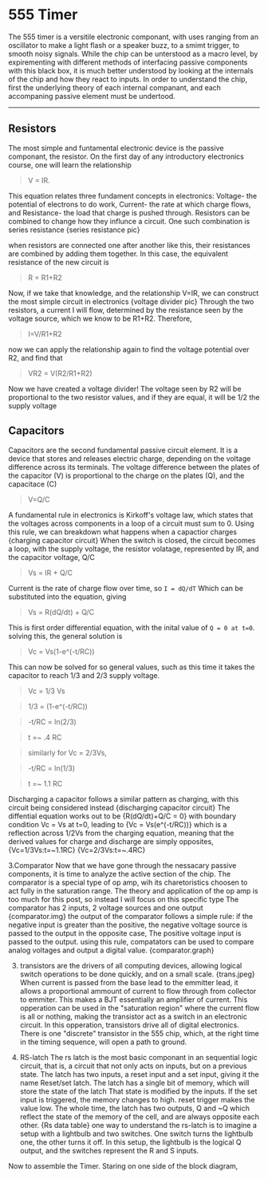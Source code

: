 
# 555 Timer

The 555 timer is a versitile electronic componant, with uses ranging from an oscillator to make a light flash or a speaker buzz, to a smimt trigger,
to smooth noisy signals. While the chip can be unterstood as a macro level, by expirementing with different methods of interfacing passive
components with this black box, it is much better understood by looking at the internals of the chip and how they react to inputs. In order to 
understand the chip, first the underlying theory of each internal companant, and each accompaning passive element must be undertood. 

-------
## Resistors

The most simple and funtamental electronic device is the passive componant, the resistor. On the first day of any introductory electronics course, one 
will learn the relationship

>V = IR.

This equation relates three fundament concepts in electronics: Voltage- the potential of electrons to do work,
Current- the rate at which charge flows, and Resistance- the load that charge is pushed through. Resistors can be combined to change how they
influnce a circuit. One such combination is series resistance
{series resistance pic}


when resistors are connected one after another like this, their resistances are combined by adding them together. In this case, the equivalent 
resistance of the new circuit is 
>R = R1+R2

Now, if we take that knowledge, and the relationship V=IR, we can construct the most simple circuit in electronics
{voltage divider pic}
Through the two resistors, a current I will flow, determined by the resistance seen by the voltage source, which we know to be R1+R2. Therefore,
>I=V/R1+R2

now we can apply the relationship again to find the voltage potential over R2, and find that 
>VR2 = V(R2/R1+R2)

Now we have created a voltage divider! The voltage seen by R2 will be proportional to the two resistor values, and if they are equal, it will be 1/2 the supply voltage

## Capacitors
Capacitors are the second fundamental passive circuit element. It is a device that stores and releases electric charge, depending on the voltage
difference across its terminals. The voltage difference between the plates of the capacitor (V) is proportional to the charge on the plates (Q), and the capacitace (C)
>V=Q/C

A fundamental rule in electronics is Kirkoff's voltage law, which states that the voltages across components in a loop of a circuit must sum to 0.
Using this rule, we can breakdown what happens when a capactior charges
{charging capacitor circuit}
When the switch is closed, the circuit becomes a loop, with the supply voltage, the resistor volatage, represented by IR, and the capacitor voltage, Q/C
>Vs = IR + Q/C

Current is the rate of charge flow over time, so
`I = dQ/dT` Which can be substituted into the equation, giving

>Vs = R(dQ/dt) + Q/C

This is first order differential equation, with the inital value of `Q = 0 at t=0`. solving this, the general solution is 
>Vc = Vs(1-e^(-t/RC))


This can now be solved for so general values, such as this time it takes the capacitor to reach 1/3 and 2/3 supply voltage. 
>Vc = 1/3 Vs

>1/3 = (1-e^(-t/RC))

>-t/RC = ln(2/3)

>t =~ .4 RC

> similarly for Vc = 2/3Vs, 

>-t/RC = ln(1/3)

>t =~ 1.1 RC

Discharging a capacitor follows a similar pattern as charging, with this circuit being considered instead
{discharging capacitor circuit}
The diffential equation works out to be 
{R(dQ/dt)+Q/C = 0}
with boundary condition Vc = Vs at t=0, leading to 
{Vc = Vs(e^(-t/RC))}
which is a reflection across 1/2Vs from the charging equation, meaning that the derived values for charge and discharge are simply opposites,
{Vc=1/3Vs:t=~1.1RC}
{Vc=2/3Vs:t=~.4RC}

3.Comparator
Now that we have gone through the nessacary passive components, it is time to analyze the active section of the chip. 
The comparator is a special type of op amp, wih its charetoristics choosen to act fully in the saturation range. 
The theory and application of the op amp is too much for this post, so instead I will focus on this specific type
The comparator has 2 inputs, 2 voltage sources and one output
{comparator.img}
the output of the comparator follows a simple rule: if the negative input is greater than the positive, the negative voltage source is passed to the output
in the opposite case, The positive voltage input is passed to the output.
using this rule, compatators can be used to compare analog voltages and output a digital value. 
{comparator.graph}

3. transistors are the drivers of all computing devices, allowing logical switch operations to be done quickly, and on a small scale. 
{trans.jpeg}
When current is passed from the base lead to the emmitter lead, it allows a proportional ammount of current to flow through from collector to emmiter.
This makes a BJT essentially an amplifier of current. This opperation can be used in the "saturation region" where the current flow is all or nothing,
making the transistor act as a switch in an electronic circuit. In this opperation, transistors drive all of digital electronics.
There is one "discrete" transistor in the 555 chip, which, at the right time in the timing sequence, will open a path to ground.

5. RS-latch 
The rs latch is the most basic componant in an sequential logic circuit, that is, a circuit that not only acts on inputs, but on a previous state.
The latch has two inputs, a reset input and a set input, giving it the name Reset/set latch. The latch has a single bit of memory, which will store the state of the latch
That state is modified by the inputs. If the set input is triggered, the memory changes to high. reset trigger makes the value low. 
The whole time, the latch has two outputs, Q and ~Q which reflect the state of the memory of the cell, and are always opposite each other. 
{Rs data table}
one way to understand the rs-latch is to imagine a setup with a lightbulb and two switches. One switch turns the lightbulb one, the other turns it off.
In this setup, the lightbulb is the logical Q output, and the switches represent the R and S inputs. 

Now to assemble the Timer. Staring on one side of the block diagram, 









 












